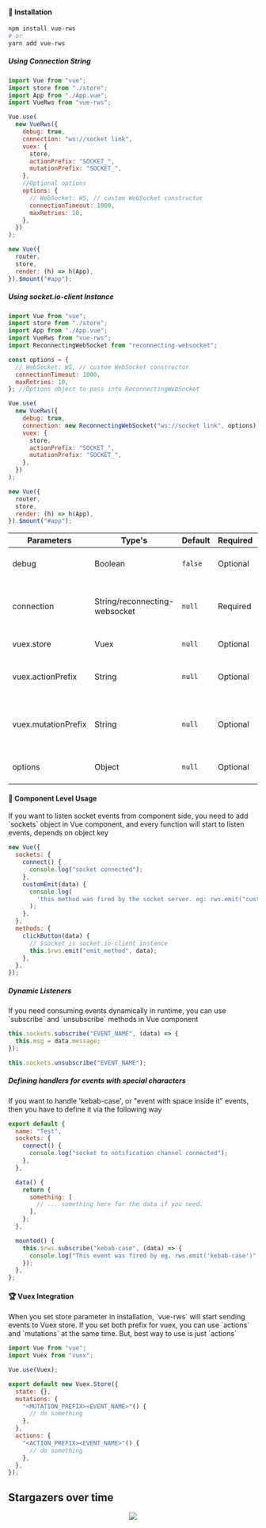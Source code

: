 #### 🚀 Installation

```bash
npm install vue-rws
# or
yarn add vue-rws
```

##### Using Connection String

```javascript
import Vue from "vue";
import store from "./store";
import App from "./App.vue";
import VueRws from "vue-rws";

Vue.use(
  new VueRws({
    debug: true,
    connection: "ws://socket link",
    vuex: {
      store,
      actionPrefix: "SOCKET_",
      mutationPrefix: "SOCKET_",
    },
    //Optional options
    options: {
      // WebSocket: WS, // custom WebSocket constructor
      connectionTimeout: 1000,
      maxRetries: 10,
    },
  })
);

new Vue({
  router,
  store,
  render: (h) => h(App),
}).$mount("#app");
```

##### Using socket.io-client Instance

```javascript
import Vue from "vue";
import store from "./store";
import App from "./App.vue";
import VueRws from "vue-rws";
import ReconnectingWebSocket from "reconnecting-websocket";

const options = {
  // WebSocket: WS, // custom WebSocket constructor
  connectionTimeout: 1000,
  maxRetries: 10,
}; //Options object to pass into ReconnectingWebSocket

Vue.use(
  new VueRws({
    debug: true,
    connection: new ReconnectingWebSocket("ws://socket link", options), //options object is Optional
    vuex: {
      store,
      actionPrefix: "SOCKET_",
      mutationPrefix: "SOCKET_",
    },
  })
);

new Vue({
  router,
  store,
  render: (h) => h(App),
}).$mount("#app");
```

| **Parameters**      | **Type's**                    | **Default** | **Required** | **Description**                                         |
| ------------------- | ----------------------------- | ----------- | ------------ | ------------------------------------------------------- |
| debug               | Boolean                       | `false`     | Optional     | Enable logging for debug                                |
| connection          | String/reconnecting-websocket | `null`      | Required     | Websocket server url or reconnecting-websocket instance |
| vuex.store          | Vuex                          | `null`      | Optional     | Vuex store instance                                     |
| vuex.actionPrefix   | String                        | `null`      | Optional     | Prefix for emitting server side vuex actions            |
| vuex.mutationPrefix | String                        | `null`      | Optional     | Prefix for emitting server side vuex mutations          |
| options             | Object                        | `null`      | Optional     | reconnecting-websocket options                          |

#### 🌈 Component Level Usage

<p>If you want to listen socket events from component side, you need to add `sockets` object in Vue component, and every function will start to listen events, depends on object key</p>

```javascript
new Vue({
  sockets: {
    connect() {
      console.log("socket connected");
    },
    customEmit(data) {
      console.log(
        'this method was fired by the socket server. eg: rws.emit("customEmit", data)'
      );
    },
  },
  methods: {
    clickButton(data) {
      // $socket is socket.io-client instance
      this.$rws.emit("emit_method", data);
    },
  },
});
```

##### Dynamic Listeners

<p>If you need consuming events dynamically in runtime, you can use `subscribe` and `unsubscribe` methods in Vue component</p>

```javascript
this.sockets.subscribe("EVENT_NAME", (data) => {
  this.msg = data.message;
});

this.sockets.unsubscribe("EVENT_NAME");
```

##### Defining handlers for events with special characters

<p>If you want to handle 'kebab-case', or "event with space inside it" events, then you have to define it via the following way</p>

```javascript
export default {
  name: "Test",
  sockets: {
    connect() {
      console.log("socket to notification channel connected");
    },
  },

  data() {
    return {
      something: [
        // ... something here for the data if you need.
      ],
    };
  },

  mounted() {
    this.$rws.subscribe("kebab-case", (data) => {
      console.log("This event was fired by eg. rws.emit('kebab-case')", data);
    });
  },
};
```

#### 🏆 Vuex Integration

<p>When you set store parameter in installation, `vue-rws` will start sending events to Vuex store. If you set both prefix for vuex, you can use `actions` and `mutations` at the same time. But, best way to use is just `actions`</p>

```javascript
import Vue from "vue";
import Vuex from "vuex";

Vue.use(Vuex);

export default new Vuex.Store({
  state: {},
  mutations: {
    "<MUTATION_PREFIX><EVENT_NAME>"() {
      // do something
    },
  },
  actions: {
    "<ACTION_PREFIX><EVENT_NAME>"() {
      // do something
    },
  },
});
```

## Stargazers over time

<!-- [![Stargazers over time](https://starcharts.herokuapp.com/MetinSeylan/Vue-Socket.io.svg)](https://starcharts.herokuapp.com/MetinSeylan/Vue-Socket.io) -->

<p align="center">
    <a href="https://github.com/MetinSeylan/Vue-Socket.io" target="_blank">
    <img src="https://media.giphy.com/media/11jlnltQgUi2mQ/giphy.gif">
    </a>
</p>
